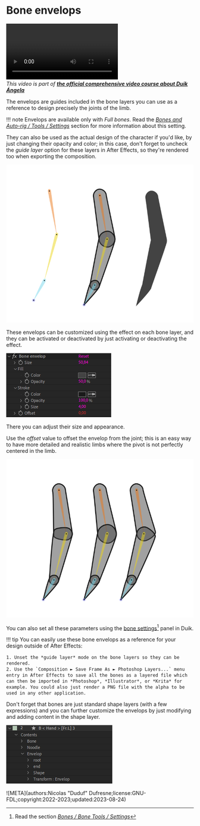 # Bone envelops

![RXLAB_VIDEO](https://rxlaboratory.org/wp-content/uploads/rx-videos/Duik17_C04_Envelops__EN_720.mp4)  
*This video is part of [__the official comprehensive video course about Duik Ángela__](https://rxlaboratory.org/product/the-official-comprehensive-video-course-about-duik-angela/)*

The envelops are guides included in the bone layers you can use as a reference to design precisely the joints of the limb.

!!! note
    Envelops are available only with *Full bones*. Read the [*Bones and Auto-rig / Tools / Settings*](tools/settings.md) section for more information about this setting.

They can also be used as the actual design of the character if you'd like, by just changing their opacity and color; in this case, don't forget to uncheck the *guide layer* option for these layers in After Effects, so they're rendered too when exporting the composition.

![](../../img/duik/bones/envelops.png)

These envelops can be customized using the effect on each bone layer, and they can be activated or deactivated by just activating or deactivating the effect.

![](../../img/duik/bones/envelop_effect.png)

There you can adjust their size and appearance.

Use the *offset* value to offset the envelop from the joint; this is an easy way to have more detailed and realistic limbs where the pivot is not perfectly centered in the limb.

![](../../img/duik/bones/envelop_offset.png)

You can also set all these parameters using the [bone settings](tools/settings.md)[^1] panel in Duik.


!!! tip
    You can easily use these bone envelops as a reference for your design outside of After Effects:

    1. Unset the *guide layer* mode on the bone layers so they can be rendered.
    2. Use the `Composition ► Save Frame As ► Photoshop Layers...` menu entry in After Effects to save all the bones as a layered file which can then be imported in *Photoshop*, *Illustrator*, or *Krita* for example. You could also just render a PNG file with the alpha to be used in any other application.

Don't forget that bones are just standard shape layers (with a few expressions) and you can further customize the envelops by just modifying and adding content in the shape layer.

![](../../img/duik/bones/envelop_content.png)

[^1]: Read the section [*Bones / Bone Tools / Settings*](tools/settings.md)

![META](authors:Nicolas "Duduf" Dufresne;license:GNU-FDL;copyright:2022-2023;updated:2023-08-24)
